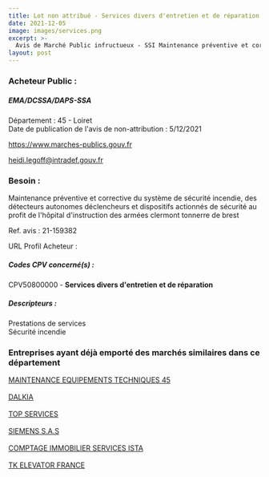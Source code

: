 ```yaml
---
title: Lot non attribué - Services divers d'entretien et de réparation
date: 2021-12-05
image: images/services.png
excerpt: >-
  Avis de Marché Public infructueux - SSI Maintenance préventive et corrective du système de sécurité incendie, des DAD et DAS au profit de l'HIA Clermont Tonnerre de Brest
layout: post
---
```


### Acheteur Public :
##### EMA/DCSSA/DAPS-SSA
Département : 45 - Loiret<br/>
Date de publication de l'avis de non-attribution : 5/12/2021


https://www.marches-publics.gouv.fr

heidi.legoff@intradef.gouv.fr


### Besoin :

Maintenance préventive et corrective du système de sécurité incendie, des détecteurs autonomes déclencheurs et dispositifs actionnés de sécurité au profit de l'hôpital d'instruction des armées clermont tonnerre de brest

Ref. avis : 21-159382

URL Profil Acheteur : 

##### Codes CPV concerné(s) :
CPV50800000 - **Services divers d'entretien et de réparation** <br/>

##### Descripteurs :
Prestations de services <br/>
Sécurité incendie <br/>

### Entreprises ayant déjà emporté des marchés similaires dans ce département
<a href="/entreprise-561/siren-441508892">MAINTENANCE EQUIPEMENTS TECHNIQUES 45</a><br/><br/>
<a href="/entreprise-563/siren-456500537">DALKIA</a><br/><br/>
<a href="/entreprise-567/siren-501630768">TOP SERVICES</a><br/><br/>
<a href="/entreprise-572/siren-562016774">SIEMENS S.A.S</a><br/><br/>
<a href="/entreprise-573/siren-582017810">COMPTAGE IMMOBILIER SERVICES ISTA</a><br/><br/>
<a href="/entreprise-573/siren-722024742">TK ELEVATOR FRANCE</a><br/><br/>

